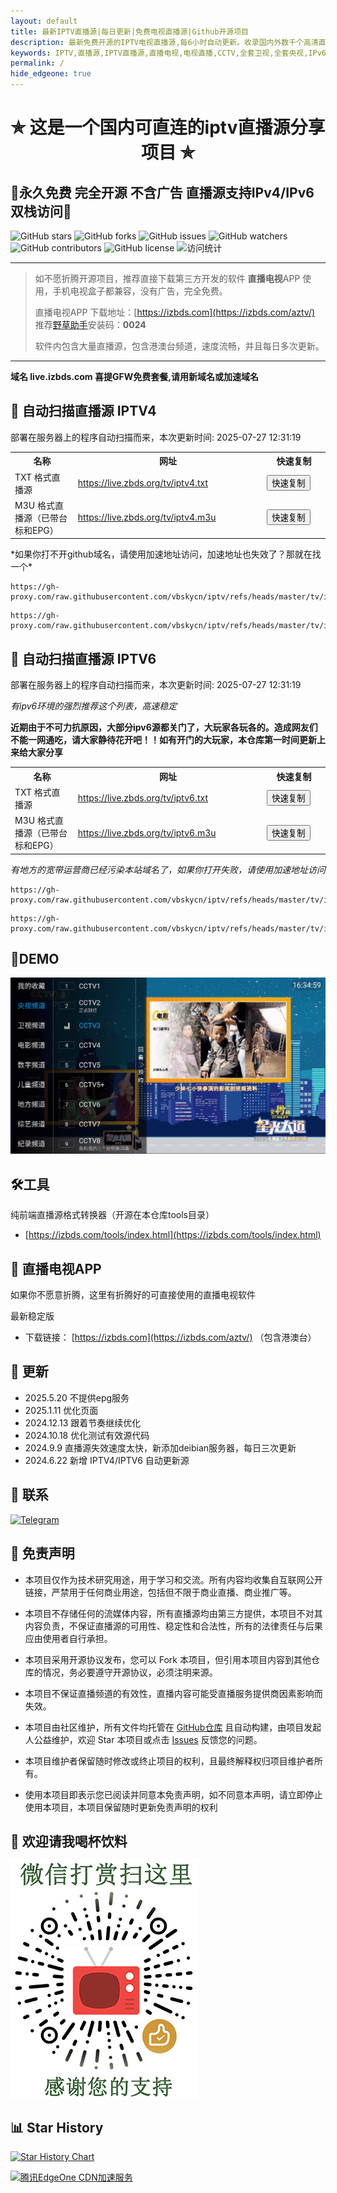 ```yaml
---
layout: default
title: 最新IPTV直播源|每日更新|免费电视直播源|Github开源项目
description: 最新免费开源的IPTV电视直播源,每6小时自动更新。收录国内外数千个高清直播频道,包括央视、卫视、港澳台、海外频道。完全免费无广告,提供M3U/TXT格式,支持IPv4/IPv6双栈访问,支持EPG节目单及台标,可用于所有运行安卓4.0+系统的电视盒子、手机、和任何电脑等设备。
keywords: IPTV,直播源,IPTV直播源,直播电视,电视直播,CCTV,全套卫视,全套央视,IPv6直播源,免费直播源,m3u8直播源,港澳台,海外,国内,直播电视app,live.izbds.com,live.zbds.top, liev.zbds.org
permalink: /
hide_edgeone: true
---
```



<h1 align="center">✯ 这是一个国内可直连的iptv直播源分享项目 ✯</h1>

<h2>🔄永久免费 完全开源 不含广告 直播源支持IPv4/IPv6双栈访问🔄</h2>

<div class="badges-container">
    <img src="https://img.shields.io/github/stars/vbskycn/iptv?style=flat-square" alt="GitHub stars" />
    <img src="https://img.shields.io/github/forks/vbskycn/iptv?style=flat-square" alt="GitHub forks" />
    <img src="https://img.shields.io/github/issues/vbskycn/iptv?style=flat-square" alt="GitHub issues" />
    <img src="https://img.shields.io/github/watchers/vbskycn/iptv?style=flat-square" alt="GitHub watchers" />
    <img src="https://img.shields.io/github/contributors/vbskycn/iptv?style=flat-square" alt="GitHub contributors" />
    <img src="https://img.shields.io/github/license/vbskycn/iptv?style=flat-square" alt="GitHub license" />
    <img src="https://views.whatilearened.today/views/github/vbskycn/iptv.svg" alt="访问统计" />
</div>

---

> 如不愿折腾开源项目，推荐直接下载第三方开发的软件 **直播电视**APP 使用，手机电视盒子都兼容，没有广告，完全免费。
>
> 直播电视APP 下载地址：[https://izbds.com](https://izbds.com/aztv/)   推荐[野草助手](https://www.yecao.net/download/)安装码：**0024**
>
> 软件内包含大量直播源，包含港澳台频道，速度流畅，并且每日多次更新。

------

**域名 live.izbds.com 喜提GFW免费套餐,请用新域名或加速域名**



<h2>📡 自动扫描直播源 IPTV4</h2>

部署在服务器上的程序自动扫描而来，<!-- UPDATE_TIME_IPTV4 -->本次更新时间: 2025-07-27 12:31:19<!-- END_UPDATE_TIME_IPTV4 -->

<table>
  <colgroup>
    <col style="width: 20%;">
    <col style="width: 60%;">
    <col style="width: 20%;">
  </colgroup>
  <tr>
    <th>名称</th>
    <th>网址</th>
    <th>快速复制</th>
  </tr>
  <tr>
    <td>TXT 格式直播源</td>
    <td><a href="https://live.zbds.org/tv/iptv4.txt">https://live.zbds.org/tv/iptv4.txt</a></td>
    <td><button class="button" onclick="copyToClipboard('https://live.zbds.org/tv/iptv4.txt')">快速复制</button></td>
  </tr>
  <tr>
    <td>M3U 格式直播源（已带台标和EPG）</td>
    <td><a href="https://live.zbds.org/tv/iptv4.m3u">https://live.zbds.org/tv/iptv4.m3u</a></td>
    <td><button class="button" onclick="copyToClipboard('https://live.zbds.org/tv/iptv4.m3u')">快速复制</button></td>
  </tr>
</table>
*如果你打不开github域名，请使用加速地址访问，加速地址也失效了？那就在找一个*

```
https://gh-proxy.com/raw.githubusercontent.com/vbskycn/iptv/refs/heads/master/tv/iptv4.txt
```

```
https://gh-proxy.com/raw.githubusercontent.com/vbskycn/iptv/refs/heads/master/tv/iptv4.m3u
```




<h2>📡 自动扫描直播源 IPTV6</h2>

部署在服务器上的程序自动扫描而来，<!-- UPDATE_TIME_IPTV6 -->本次更新时间: 2025-07-27 12:31:19<!-- END_UPDATE_TIME_IPTV6 -->

*有ipv6环境的强烈推荐这个列表，高速稳定*

**近期由于不可力抗原因，大部分ipv6源都关门了，大玩家各玩各的。造成网友们不能一网通吃，请大家静待花开吧！！如有开门的大玩家，本仓库第一时间更新上来给大家分享**

<table>
  <colgroup>
    <col style="width: 20%;">
    <col style="width: 60%;">
    <col style="width: 20%;">
  </colgroup>
  <tr>
    <th>名称</th>
    <th>网址</th>
    <th>快速复制</th>
  </tr>
  <tr>
    <td>TXT 格式直播源</td>
    <td><a href="https://live.zbds.org/tv/iptv6.txt">https://live.zbds.org/tv/iptv6.txt</a></td>
    <td><button class="button" onclick="copyToClipboard('https://live.zbds.org/tv/iptv6.txt')">快速复制</button></td>
  </tr>
  <tr>
    <td>M3U 格式直播源（已带台标和EPG）</td>
    <td><a href="https://live.zbds.org/tv/iptv6.m3u">https://live.zbds.org/tv/iptv6.m3u</a></td>
    <td><button class="button" onclick="copyToClipboard('https://live.zbds.org/tv/iptv6.m3u')">快速复制</button></td>
  </tr>
</table>

*有地方的宽带运营商已经污染本站域名了，如果你打开失败，请使用加速地址访问*

```
https://gh-proxy.com/raw.githubusercontent.com/vbskycn/iptv/refs/heads/master/tv/iptv6.txt
```

```
https://gh-proxy.com/raw.githubusercontent.com/vbskycn/iptv/refs/heads/master/tv/iptv6.m3u
```





<h2>💽DEMO</h2>

![IPTV直播源演示截图 - 展示直播源列表和播放界面](assets/demo.png "IPTV直播源演示")



<h2>🛠️工具</h2>

纯前端直播源格式转换器（开源在本仓库tools目录）

- [https://izbds.com/tools/index.html](https://izbds.com/tools/index.html)



<h2>📱 直播电视APP</h2>
如果你不愿意折腾，这里有折腾好的可直接使用的直播电视软件

最新稳定版

- 下载链接： [https://izbds.com](https://izbds.com/aztv/)  （包含港澳台）



<h2>📅 更新</h2>

- 2025.5.20 不提供epg服务
- 2025.1.11 优化页面
- 2024.12.13 跟着节奏继续优化
- 2024.10.18 优化测试有效源代码
- 2024.9.9 直播源失效速度太快，新添加deibian服务器，每日三次更新
- 2024.6.22 新增 IPTV4/IPTV6 自动更新源



<h2>💬 联系</h2>

<div class="contact-info">
    <a href="https://t.me/starkluistn98" target="_blank">
        <img src="https://img.shields.io/badge/Telegram-@starkluistn98-blue?style=flat-square&logo=telegram" alt="Telegram" />
    </a>
</div>


<h2>📝 免责声明</h2>

- 本项目仅作为技术研究用途，用于学习和交流。所有内容均收集自互联网公开链接，严禁用于任何商业用途，包括但不限于商业直播、商业推广等。

- 本项目不存储任何的流媒体内容，所有直播源均由第三方提供，本项目不对其内容负责，不保证直播源的可用性、稳定性和合法性，所有的法律责任与后果应由使用者自行承担。

- 本项目采用开源协议发布，您可以 Fork 本项目，但引用本项目内容到其他仓库的情况，务必要遵守开源协议，必须注明来源。

- 本项目不保证直播频道的有效性，直播内容可能受直播服务提供商因素影响而失效。

- 本项目由社区维护，所有文件均托管在 [GitHub仓库](https://github.com/vbskycn/iptv) 且自动构建，由项目发起人公益维护，欢迎 Star 本项目或点击 [Issues](https://github.com/vbskycn/iptv/issues/new/choose) 反馈您的问题。

- 本项目维护者保留随时修改或终止项目的权利，且最终解释权归项目维护者所有。

- 使用本项目即表示您已阅读并同意本免责声明，如不同意本声明，请立即停止使用本项目，本项目保留随时更新免责声明的权利

  

<h2>🎁 欢迎请我喝杯饮料</h2>

![微信赞赏码 - 支持项目维护者](assets/wxds.png "微信赞赏码")



<h2>📊 Star History</h2>

[![Star History Chart](https://api.star-history.com/svg?repos=vbskycn/iptv&type=Date)](https://star-history.com/#vbskycn/iptv&Date)

<!-- edgeone_start -->
<a href="https://edgeone.ai/?from=github/vbskycn/iptv"
   title="本项目的CDN加速和安全防护由腾讯EdgeOne赞助"
   target="_blank"
   rel="noopener noreferrer">
  <img src="https://edgeone.ai/media/34fe3a45-492d-4ea4-ae5d-ea1087ca7b4b.png"
       alt="腾讯EdgeOne CDN加速服务"
       loading="lazy"
  />
</a>
<!-- edgeone_end -->

